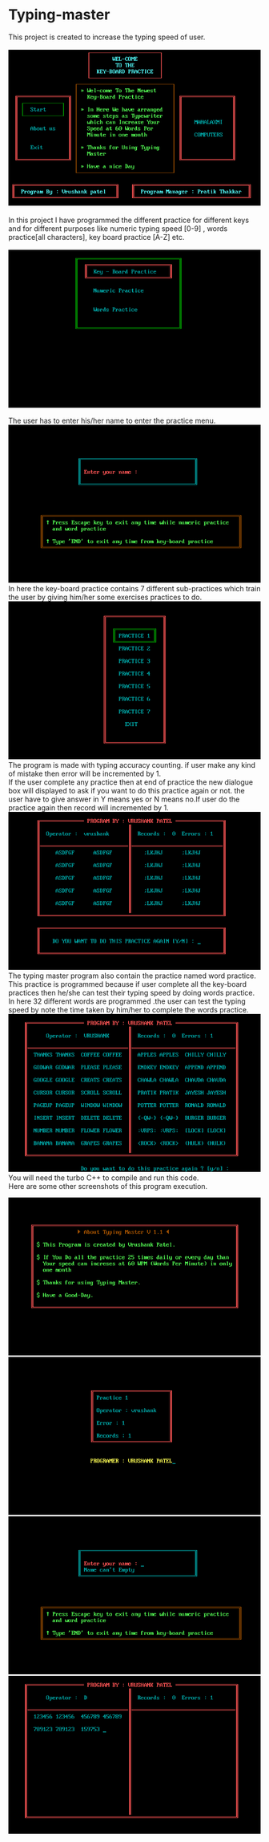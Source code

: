 # Typing-master

This project is created to increase the typing speed of user. <br><br>
![Image not found](https://github.com/VrushankPatel/Typing-master/blob/master/ScreenShots/1.png)
<br><br>
In this project I have programmed the different practice for different keys and for different purposes like numeric typing speed [0-9] , words practice[all characters], key board practice [A-Z] etc.
<br><br>
![Image not found](https://github.com/VrushankPatel/Typing-master/blob/master/ScreenShots/4.png)<br>

The user has to enter his/her name to enter the practice menu.<br>
![Image not found](https://github.com/VrushankPatel/Typing-master/blob/master/ScreenShots/3.png)<br>
In here the key-board practice contains 7 different sub-practices which train the user by giving him/her some exercises practices to do.<br>
![Image not found](https://github.com/VrushankPatel/Typing-master/blob/master/ScreenShots/5.png)<br>
The program is made with typing accuracy counting. if user make any kind of mistake then error will be incremented by 1.<br>
If the user complete any practice then at end of practice the new dialogue box will displayed to ask if you want to do this practice again or not. the user have to give answer in Y means yes or N means no.If user do the practice again then record will incremented by 1.<br>
![Image not found](https://github.com/VrushankPatel/Typing-master/blob/master/ScreenShots/6.png)<br>
The typing master program also contain the practice named word practice.<br>
This practice is programmed because if user complete all the key-board practices then he/she can test their typing speed by doing words practice.
In here 32 different words are programmed .the user can test the typing speed by note the time taken by him/her to complete the words practice.<br>
![Image not found](https://github.com/VrushankPatel/Typing-master/blob/master/ScreenShots/10.png)<br>
You will need the turbo C++ to compile and run this code.<br>
Here are some other screenshots of this program execution.<br>

![Image not found](https://github.com/VrushankPatel/Typing-master/blob/master/ScreenShots/2.png)
![Image not found](https://github.com/VrushankPatel/Typing-master/blob/master/ScreenShots/7.png)
![Image not found](https://github.com/VrushankPatel/Typing-master/blob/master/ScreenShots/8.png)
![Image not found](https://github.com/VrushankPatel/Typing-master/blob/master/ScreenShots/9.png)

